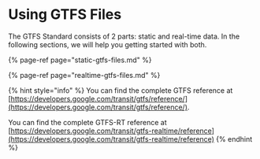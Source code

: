 # Using GTFS Files

The GTFS Standard consists of 2 parts: static and real-time data. In the following sections, we will help you getting started with both. 

{% page-ref page="static-gtfs-files.md" %}

{% page-ref page="realtime-gtfs-files.md" %}

{% hint style="info" %}
You can find the complete GTFS reference at [https://developers.google.com/transit/gtfs/reference/](https://developers.google.com/transit/gtfs/reference/).

You can find the complete GTFS-RT reference at [https://developers.google.com/transit/gtfs-realtime/reference](https://developers.google.com/transit/gtfs-realtime/reference)
{% endhint %}





